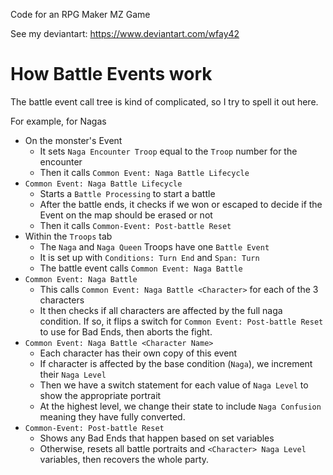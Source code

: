 Code for an RPG Maker MZ Game

See my deviantart: https://www.deviantart.com/wfay42

# How Battle Events work

The battle event call tree is kind of complicated, so I try to spell it out here.

For example, for Nagas

* On the monster's Event
  * It sets `Naga Encounter Troop` equal to the `Troop` number for the encounter
  * Then it calls `Common Event: Naga Battle Lifecycle`
* `Common Event: Naga Battle Lifecycle`
  * Starts a `Battle Processing` to start a battle
  * After the battle ends, it checks if we won or escaped to decide if the Event
  on the map should be erased or not
  * Then it calls `Common-Event: Post-battle Reset`
* Within the `Troops` tab
  * The `Naga` and `Naga Queen` Troops have one `Battle Event`
  * It is set up with `Conditions: Turn End` and `Span: Turn`
  * The battle event calls `Common Event: Naga Battle`
* `Common Event: Naga Battle`
  * This calls `Common Event: Naga Battle <Character>` for each of the 3 characters
  * It then checks if all characters are affected by the full naga condition. If so,
  it flips a switch for `Common Event: Post-battle Reset` to use for Bad Ends,
  then aborts the fight.
* `Common Event: Naga Battle <Character Name>`
  * Each character has their own copy of this event
  * If character is affected by the base condition (`Naga`), we increment their `Naga Level`
  * Then we have a switch statement for each value of `Naga Level` to show the appropriate portrait
  * At the highest level, we change their state to include `Naga Confusion` meaning they
  have fully converted.
* `Common-Event: Post-battle Reset`
  * Shows any Bad Ends that happen based on set variables
  * Otherwise, resets all battle portraits and `<Character> Naga Level` variables,
  then recovers the whole party.
